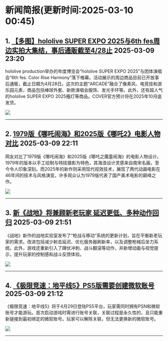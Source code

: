 # 新闻简报(更新时间:2025-03-10 00:45)

## 1. [【多图】hololive SUPER EXPO 2025与6th fes周边实拍大集结，事后通販截至4/28止](https://www.4gamers.com.tw/news/detail/70600/hololive-super-expo-2025-merchandise-after-event-sales)   2025-03-09 23:20

hololive production举办的年度博览会“hololive SUPER EXPO 2025”与团体演唱会“6th fes. Color Rise Harmony”落下帷幕。活动展示的周边商品目前已开放事后通販，截止日期为4月28日。这次的主题“ARCADE”融合了像素风、电竞技和游乐园元素，商品包括棒球外套、新款演唱会服饰、发光手环等。此外，还有超人气的hololive SUPER EXPO 2025檯灯等商品。COVER官方预计将在2025年10月底发货。

![](https://thumbor.4gamers.com.tw/oYBNbOdhKla_5rgOLDB-db_Emc0=/filters:watermark(https://img.4gamers.com.tw/default-image/4gamers_watermark_20190925.png,-5,-3,0,17):format(jpeg):quality(90)/https%3A%2F%2Fimg.4gamers.com.tw%2Fpuku-clone-version%2Fcb186a63f01a158b672c2a7bb6745cfeef43aba7.jpg)

---

## 2. [1979版《哪吒闹海》和2025版《哪吒2》电影人物对比](https://www.3dmgame.com/news/202503/3916070.html)   2025-03-09 22:11

网友对比了1979版《哪吒闹海》和2025版《哪吒之魔童闹海》的电影人物设计。1979年的版本以手工绘制与特技摄影为特色，其海浪设计灵感来自南宋名画，至今令人印象深刻。而2025年的新作则采用现代视效技术，展现了两代动画电影在46年间的技术与风格演变。许多观众认为1979版代表了国产美术电影的巅峰之作。

![](https://img.3dmgame.com/uploads/images/news/20250309/1741529311_616835.jpg)

---

## 3. [新《战地》将兼顾新老玩家 延迟更低、多种动作回归](https://www.3dmgame.com/news/202503/3916069.html)   2025-03-09 21:51

《战地》新作的战地实验室发布了“枪战与移动”系统的更新计划，旨在平衡新老玩家的需求。改进包括减少射击延迟、优化服务器刷新率，以及调整枪械后坐力系统。此外，游戏还重新引入了蹲伏冲刺、战斗翻滚等动作，并新增动画与视觉提示，提升玩家的控制感和战斗反馈体验。

![](https://img.3dmgame.com/uploads/images/news/20250309/1741528100_959445_jpg_r.jpg)

---

## 4. [《极限竞速：地平线5》PS5版需要创建微软账号](https://www.3dmgame.com/news/202503/3916068.html)   2025-03-09 21:12

《极限竞速：地平线5》将于4月29日登陆PS5平台，玩家需同时拥有PSN和微软账号才能游玩。首次启动游戏时需进行账号关联，关联过程是永久性的，且只能重新链接到最初绑定的微软账号。玩家可以解除关联，但无法更换新的微软账号。

![](https://img.3dmgame.com/uploads/images/news/20250309/1741525862_234994_jpg_r.jpg)

--- 